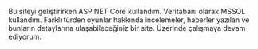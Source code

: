 Bu siteyi geliştirirken ASP.NET Core kullandım. Veritabanı olarak MSSQL kullandım.
Farklı türden oyunlar hakkında incelemeler, haberler yazılan ve bunların detaylarına ulaşabileceğiniz bir site.
Üzerinde çalışmaya devam ediyorum.
